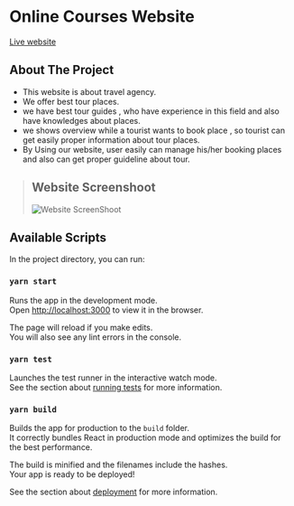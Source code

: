 # Online Courses Website

[Live website](https://solotravellers-d88d7.web.app/)

## About The Project

- This website is about travel agency.
- We offer best tour places.
- we have best tour guides , who have experience in this field and also have knowledges about places.
- we shows overview while a tourist wants to book place , so tourist can get easily proper information about tour places.
- By Using our website, user easily can manage his/her booking places and also can get proper guideline about tour.

> ## Website Screenshoot <br>
>
> ![Website ScreenShoot](https://i.ibb.co/Ht64gHn/screencapture-solotravellers-d88d7-web-app-2021-10-31-23-03-10.png)

## Available Scripts

In the project directory, you can run:

### `yarn start`

Runs the app in the development mode.\
Open [http://localhost:3000](http://localhost:3000) to view it in the browser.

The page will reload if you make edits.\
You will also see any lint errors in the console.

### `yarn test`

Launches the test runner in the interactive watch mode.\
See the section about [running tests](https://facebook.github.io/create-react-app/docs/running-tests) for more information.

### `yarn build`

Builds the app for production to the `build` folder.\
It correctly bundles React in production mode and optimizes the build for the best performance.

The build is minified and the filenames include the hashes.\
Your app is ready to be deployed!

See the section about [deployment](https://facebook.github.io/create-react-app/docs/deployment) for more information.

